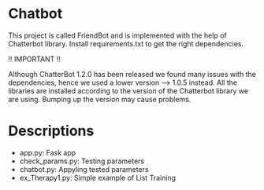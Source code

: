 # Chatbot

This project is called FriendBot and is implemented with the help of Chatterbot library. Install requirements.txt to get the right dependencies.

!! IMPORTANT !!

Although ChatterBot 1.2.0 has been released we found many issues with the dependencies, hence we used a lower version --> 1.0.5 instead. All the libraries are installed according to the version of the Chatterbot library we are using. Bumping up the version may cause problems. 



# Descriptions

- app.py:  Fask app
- check_params.py: Testing parameters
- chatbot.py: Appyling tested parameters
- ex_Therapy1.py: Simple example of List Training
